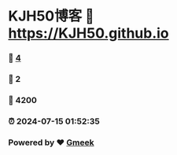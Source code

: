 # KJH50博客 :link: https://KJH50.github.io 
### :page_facing_up: [4](https://KJH50.github.io/tag.html) 
### :speech_balloon: 2 
### :hibiscus: 4200 
### :alarm_clock: 2024-07-15 01:52:35 
### Powered by :heart: [Gmeek](https://github.com/Meekdai/Gmeek)
